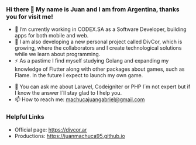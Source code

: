 ### Hi there 👋 My name is Juan and I am from Argentina, thanks you for visit me!

- 🚀 I’m currently working in CODEX.SA as a Software Developer, building apps for both mobile and web.
- 🔭 I am also developing a new personal project called DivCor, which is growing, where the collaborators and I create technological solutions
while we learn about programming. 
- ⚡ As a pastime I find myself studying Golang and expanding my knowledge of Flutter along with other packages about games, such as Flame. In the future I expect to launch my own game.
<!-- - 👯 I’m looking to collaborate on ... 
- 🤔 I’m looking for help with ... -->
- 💬 You can ask me about Laravel, Codeigniter or PHP I´m not expert but if I know the answer I´ll stay glad to I help you. 
- 📫 How to reach me: machucajuangabriel@gmail.com

 ### Helpful Links
 - Official page: https://divcor.ar
 - Productions: https://juanmachuca95.github.io
 

